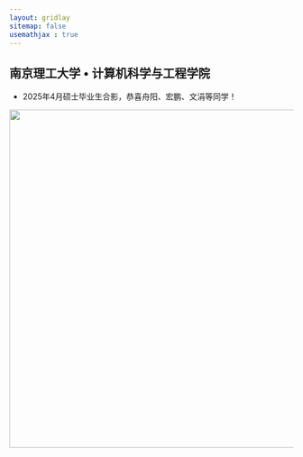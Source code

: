 ```yaml
---
layout: gridlay
sitemap: false
usemathjax : true
---
```


## 南京理工大学 • 计算机科学与工程学院


* 2025年4月硕士毕业生合影，恭喜舟阳、宏鹏、文涓等同学！

<div style="text-align: center;">
<p float="left">
  <img src="{{ site.url }}{{ site.baseurl }}/gallery/student/2025-master.jpg" width="600" />
</p>
</div>
